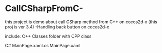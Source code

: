 # CallCSharpFromC-
this project is demo about call CSharp method from C++ on cocos2d-x (this proj is ver 3.4)
-Handling back button on cocos2d-x

include:
C++
Classes folder with CPP class

C#
MainPage.xaml.cs
MainPage.xaml
